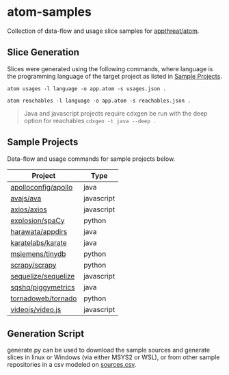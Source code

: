 # atom-samples

Collection of data-flow and usage slice samples for 
[appthreat/atom](https://github.com/appthreat/atom).

## Slice Generation

Slices were generated using the following commands, where language is the
programming language of the target project as listed in 
[Sample Projects](#sample-projects).

`atom usages -l language -o app.atom -s usages.json .`

`atom reachables -l language -o app.atom -s reachables.json .`

>Java and javascript projects require cdxgen be run with the deep option for reachables
> `cdxgen -t java --deep .`

## Sample Projects

Data-flow and usage commands for sample projects below.

| Project                                                       | Type       |
|---------------------------------------------------------------|------------|
| [apolloconfig/apollo](https://github.com/apolloconfig/apollo) | java       |
| [avajs/ava](https://github.com/avajs/ava)                     | javascript |
| [axios/axios](https://github.com/axios/axios)                 | javascript |
| [explosion/spaCy](https://github.com/explosion/spaCy)         | python     |
| [harawata/appdirs](https://github.com/harawata/appdirs) | java |
| [karatelabs/karate](https://github.com/karatelabs/karate)     | java       |
| [msiemens/tinydb](https://github.com/msiemens/tinydb)         | python     |
| [scrapy/scrapy](https://github.com/scrapy/scrapy)             | python     |
| [sequelize/sequelize](https://github.com/sequelize/sequelize) | javascript |
| [sqshq/piggymetrics](https://github.com/sqshq/piggymetrics)   | java       |
| [tornadoweb/tornado](https://github.com/tornadoweb/tornado)   | python     |
| [videojs/video.js](https://github.com/videojs/video.js)       | javascript |

## Generation Script

generate.py can be used to download the sample sources and generate slices in
linux or Windows (via either MSYS2 or WSL), or from other sample repositories in
a csv modeled on [sources.csv](sources.csv).
